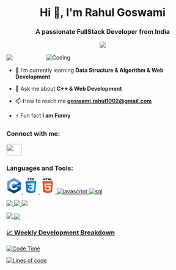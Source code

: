 <h1 align="center">Hi 👋, I'm Rahul Goswami</h1>
<h3 align="center">A passionate FullStack Developer from India</h3>
<p align = "Center"><img src = "https://i.pinimg.com/originals/d1/7b/48/d17b48444021c047dd006dd632da4955.gif" width = "400px"></p>
<img align="right" alt="Coding" width="400" src="https://cdn.dribbble.com/users/1162077/screenshots/3848914/programmer.gif">


<p align="left"> <img src="https://komarev.com/ghpvc/?username=CodingWizard2001&label=Profile%20views&color=0e75b6&style=flat" /> </p>


- 🌱 I’m currently learning **Data Structure & Algorithm & Web Development**

- 💬 Ask me about **C++ & Web Development**

- 📫 How to reach me **goswami.rahul1002@gmail.com**

- ⚡ Fun fact **I am Funny**

<h3 align="left">Connect with me:</h3>
<p align="left">
<a href="https://www.linkedin.com/in/rahul-goswami-ba2b51232/" target="blank"><img align="center" src="https://raw.githubusercontent.com/rahuldkjain/github-profile-readme-generator/master/src/images/icons/Social/linked-in-alt.svg" height="30" width="40" /></a> 

<h3 align="left">Languages and Tools:</h3>
<p align="left"> 
<a href="https://www.w3schools.com/cpp/" target="_blank" rel="noreferrer"> <img src="https://raw.githubusercontent.com/devicons/devicon/master/icons/cplusplus/cplusplus-original.svg" alt="cplusplus" width="40" height="40"/> </a> 
<a href="https://www.w3schools.com/css/" target="_blank" rel="noreferrer"> <img src="https://raw.githubusercontent.com/devicons/devicon/master/icons/css3/css3-original-wordmark.svg" alt="css3" width="40" height="40"/> </a> 
<a href="https://www.w3schools.com/html/" target="_blank" rel="noreferrer"> <img src="https://raw.githubusercontent.com/devicons/devicon/master/icons/html5/html5-original-wordmark.svg" alt="html5" width="40" height="40"/> 
<a href="https://www.w3schools.com/javascript/" target="_blank" rel="noreferrer"> <img src="https://www.w3schools.com/whatis/img_js.png" alt="javascript" width="40" height="40"/> 
<a href="https://www.w3schools.com/javascript/" target="_blank" rel="noreferrer"> <img src="https://adware-technologies.s3.amazonaws.com/uploads/technology/thumbnail/45/logo-mysql-mysql-logo-png-images-are-download-crazypng-21.png" alt="sql" width="40" height="40"/> 
</p>

<img width="400" src="https://github-readme-stats.vercel.app/api?username=CodingWizard2001&count_private=true&show_icons=true&theme=react" />  <img width="425" src="https://streak-stats.demolab.com/?user=CodingWizard2001&theme=react" />
<img width="830" src="https://github-readme-activity-graph.vercel.app/graph?username=CodingWizard2001&bg_color=21232a&color=a8eeff&line=61dafb&point=f0fcff&area=true&hide_border=false" />
<a href="https://github.com/CodingWizard2001/github-stats">

<p><img align="left" src="https://github-readme-stats.vercel.app/api/top-langs?username=CodingWizard2001&show_icons=true&locale=en&layout=compact&theme=tokyonight" /></p>

<p>&nbsp;<img align="center" src="https://github-readme-stats.vercel.app/api?username=CodingWizard2001&show_icons=true&locale=en&theme=tokyonight"/></p>

### 📈 Weekly Development Breakdown

<!--START_SECTION:waka-->
![Code Time](http://img.shields.io/badge/Code%20Time-695%20hrs%2023%20mins-blue)

![Lines of code](https://img.shields.io/badge/From%20Hello%20World%20I%27ve%20Written-6.0%20million%20lines%20of%20code-blue)
